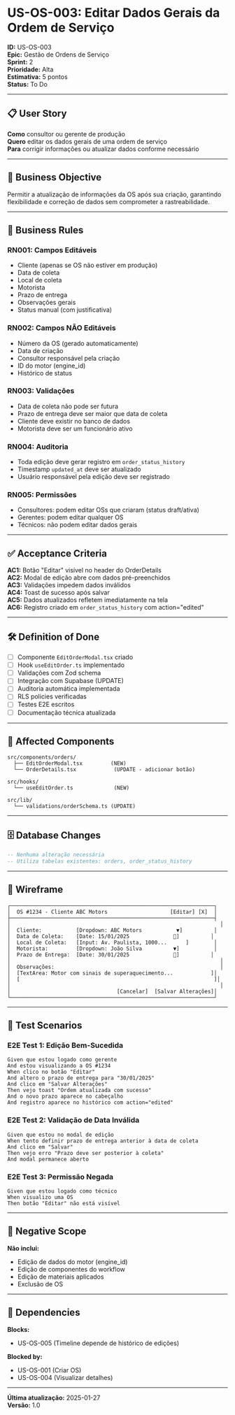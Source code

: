# US-OS-003: Editar Dados Gerais da Ordem de Serviço

**ID:** US-OS-003  
**Epic:** Gestão de Ordens de Serviço  
**Sprint:** 2  
**Prioridade:** Alta  
**Estimativa:** 5 pontos  
**Status:** To Do  

---

## 📋 User Story

**Como** consultor ou gerente de produção  
**Quero** editar os dados gerais de uma ordem de serviço  
**Para** corrigir informações ou atualizar dados conforme necessário

---

## 🎯 Business Objective

Permitir a atualização de informações da OS após sua criação, garantindo flexibilidade e correção de dados sem comprometer a rastreabilidade.

---

## 📐 Business Rules

### RN001: Campos Editáveis
- Cliente (apenas se OS não estiver em produção)
- Data de coleta
- Local de coleta
- Motorista
- Prazo de entrega
- Observações gerais
- Status manual (com justificativa)

### RN002: Campos NÃO Editáveis
- Número da OS (gerado automaticamente)
- Data de criação
- Consultor responsável pela criação
- ID do motor (engine_id)
- Histórico de status

### RN003: Validações
- Data de coleta não pode ser futura
- Prazo de entrega deve ser maior que data de coleta
- Cliente deve existir no banco de dados
- Motorista deve ser um funcionário ativo

### RN004: Auditoria
- Toda edição deve gerar registro em `order_status_history`
- Timestamp `updated_at` deve ser atualizado
- Usuário responsável pela edição deve ser registrado

### RN005: Permissões
- Consultores: podem editar OSs que criaram (status draft/ativa)
- Gerentes: podem editar qualquer OS
- Técnicos: não podem editar dados gerais

---

## ✅ Acceptance Criteria

**AC1:** Botão "Editar" visível no header do OrderDetails  
**AC2:** Modal de edição abre com dados pré-preenchidos  
**AC3:** Validações impedem dados inválidos  
**AC4:** Toast de sucesso após salvar  
**AC5:** Dados atualizados refletem imediatamente na tela  
**AC6:** Registro criado em `order_status_history` com action="edited"

---

## 🛠️ Definition of Done

- [ ] Componente `EditOrderModal.tsx` criado
- [ ] Hook `useEditOrder.ts` implementado
- [ ] Validações com Zod schema
- [ ] Integração com Supabase (UPDATE)
- [ ] Auditoria automática implementada
- [ ] RLS policies verificadas
- [ ] Testes E2E escritos
- [ ] Documentação técnica atualizada

---

## 📁 Affected Components

```
src/components/orders/
  ├── EditOrderModal.tsx         (NEW)
  └── OrderDetails.tsx            (UPDATE - adicionar botão)

src/hooks/
  └── useEditOrder.ts             (NEW)

src/lib/
  └── validations/orderSchema.ts (UPDATE)
```

---

## 🗄️ Database Changes

```sql
-- Nenhuma alteração necessária
-- Utiliza tabelas existentes: orders, order_status_history
```

---

## 🎨 Wireframe

```
┌─────────────────────────────────────────────────────────────────┐
│  OS #1234 - Cliente ABC Motors                    [Editar] [X]  │
├─────────────────────────────────────────────────────────────────┤
│                                                                   │
│  Cliente:           [Dropdown: ABC Motors           ▼]          │
│  Data de Coleta:    [Date: 15/01/2025              📅]          │
│  Local de Coleta:   [Input: Av. Paulista, 1000...      ]        │
│  Motorista:         [Dropdown: João Silva          ▼]           │
│  Prazo de Entrega:  [Date: 30/01/2025              📅]          │
│                                                                   │
│  Observações:                                                     │
│  [TextArea: Motor com sinais de superaquecimento...            ]│
│  [                                                              ]│
│                                                                   │
│                                  [Cancelar]  [Salvar Alterações]│
└─────────────────────────────────────────────────────────────────┘
```

---

## 🧪 Test Scenarios

### E2E Test 1: Edição Bem-Sucedida
```gherkin
Given que estou logado como gerente
And estou visualizando a OS #1234
When clico no botão "Editar"
And altero o prazo de entrega para "30/01/2025"
And clico em "Salvar Alterações"
Then vejo toast "Ordem atualizada com sucesso"
And o novo prazo aparece no cabeçalho
And registro aparece no histórico com action="edited"
```

### E2E Test 2: Validação de Data Inválida
```gherkin
Given que estou no modal de edição
When tento definir prazo de entrega anterior à data de coleta
And clico em "Salvar"
Then vejo erro "Prazo deve ser posterior à coleta"
And modal permanece aberto
```

### E2E Test 3: Permissão Negada
```gherkin
Given que estou logado como técnico
When visualizo uma OS
Then botão "Editar" não está visível
```

---

## 🚫 Negative Scope

**Não inclui:**
- Edição de dados do motor (engine_id)
- Edição de componentes do workflow
- Edição de materiais aplicados
- Exclusão de OS

---

## 🔗 Dependencies

**Blocks:**
- US-OS-005 (Timeline depende de histórico de edições)

**Blocked by:**
- US-OS-001 (Criar OS)
- US-OS-004 (Visualizar detalhes)

---

**Última atualização:** 2025-01-27  
**Versão:** 1.0
